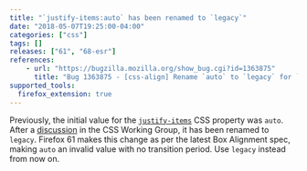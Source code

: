 ```yaml
---
title: "`justify-items:auto` has been renamed to `legacy`"
date: "2018-05-07T19:25:00-04:00"
categories: ["css"]
tags: []
releases: ["61", "68-esr"]
references:
    - url: "https://bugzilla.mozilla.org/show_bug.cgi?id=1363875"
      title: "Bug 1363875 - [css-align] Rename `auto` to `legacy` for `justify-items`"
supported_tools:
  firefox_extension: true
---
```

Previously, the initial value for the [`justify-items`](https://developer.mozilla.org/docs/Web/CSS/justify-items) CSS property was `auto`. After a [discussion](https://github.com/w3c/csswg-drafts/issues/1318) in the CSS Working Group, it has been renamed to `legacy`. Firefox 61 makes this change as per the latest Box Alignment spec, making `auto` an invalid value with no transition period. Use `legacy` instead from now on.
